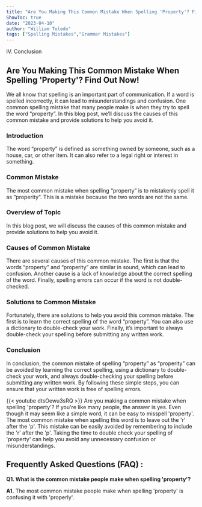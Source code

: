 ```yaml
---
title: "Are You Making This Common Mistake When Spelling 'Property'? Find Out Now!"
ShowToc: true 
date: "2023-04-10"
author: "William Toledo" 
tags: ["Spelling Mistakes","Grammar Mistakes"]
---
```

IV. Conclusion

## Are You Making This Common Mistake When Spelling 'Property'? Find Out Now!

We all know that spelling is an important part of communication. If a word is spelled incorrectly, it can lead to misunderstandings and confusion. One common spelling mistake that many people make is when they try to spell the word “property”. In this blog post, we’ll discuss the causes of this common mistake and provide solutions to help you avoid it.

### Introduction

The word “property” is defined as something owned by someone, such as a house, car, or other item. It can also refer to a legal right or interest in something.

### Common Mistake

The most common mistake when spelling “property” is to mistakenly spell it as “properity”. This is a mistake because the two words are not the same.

### Overview of Topic

In this blog post, we will discuss the causes of this common mistake and provide solutions to help you avoid it.

### Causes of Common Mistake

There are several causes of this common mistake. The first is that the words “property” and “properity” are similar in sound, which can lead to confusion. Another cause is a lack of knowledge about the correct spelling of the word. Finally, spelling errors can occur if the word is not double-checked.

### Solutions to Common Mistake

Fortunately, there are solutions to help you avoid this common mistake. The first is to learn the correct spelling of the word “property”. You can also use a dictionary to double-check your work. Finally, it’s important to always double-check your spelling before submitting any written work.

### Conclusion

In conclusion, the common mistake of spelling “property” as “properity” can be avoided by learning the correct spelling, using a dictionary to double-check your work, and always double-checking your spelling before submitting any written work. By following these simple steps, you can ensure that your written work is free of spelling errors.

{{< youtube dtsOewu3sRQ >}} 
Are you making a common mistake when spelling 'property'? If you're like many people, the answer is yes. Even though it may seem like a simple word, it can be easy to misspell 'property'. The most common mistake when spelling this word is to leave out the 'r' after the 'p'. This mistake can be easily avoided by remembering to include the 'r' after the 'p'. Taking the time to double check your spelling of 'property' can help you avoid any unnecessary confusion or misunderstandings.

## Frequently Asked Questions (FAQ) :
**Q1. What is the common mistake people make when spelling 'property'?**

**A1.** The most common mistake people make when spelling 'property' is confusing it with 'properly'.





